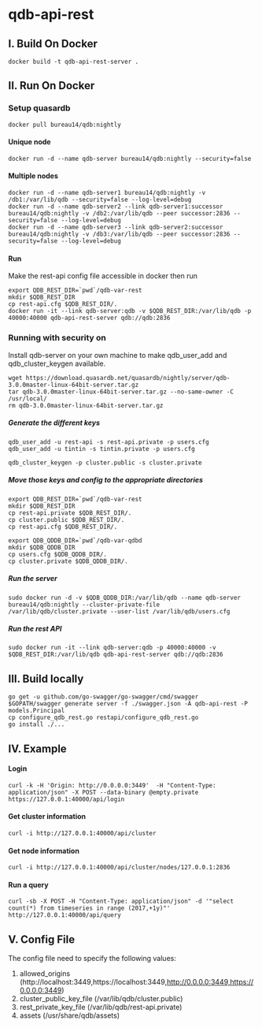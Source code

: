 # qdb-api-rest

## I. Build On Docker
```
docker build -t qdb-api-rest-server .
```

## II. Run On Docker
### Setup quasardb
```
docker pull bureau14/qdb:nightly
```

#### Unique node
```
docker run -d --name qdb-server bureau14/qdb:nightly --security=false
```

#### Multiple nodes
```
docker run -d --name qdb-server1 bureau14/qdb:nightly -v /db1:/var/lib/qdb --security=false --log-level=debug
docker run -d --name qdb-server2 --link qdb-server1:successor bureau14/qdb:nightly -v /db2:/var/lib/qdb --peer successor:2836 --security=false --log-level=debug
docker run -d --name qdb-server3 --link qdb-server2:successor bureau14/qdb:nightly -v /db3:/var/lib/qdb --peer successor:2836 --security=false --log-level=debug
```

#### Run
Make the rest-api config file accessible in docker then run
```
export QDB_REST_DIR=`pwd`/qdb-var-rest
mkdir $QDB_REST_DIR
cp rest-api.cfg $QDB_REST_DIR/.
docker run -it --link qdb-server:qdb -v $QDB_REST_DIR:/var/lib/qdb -p 40000:40000 qdb-api-rest-server qdb://qdb:2836
```

### Running with security on
Install qdb-server on your own machine to make qdb_user_add and qdb_cluster_keygen available.
```
wget https://download.quasardb.net/quasardb/nightly/server/qdb-3.0.0master-linux-64bit-server.tar.gz
tar qdb-3.0.0master-linux-64bit-server.tar.gz --no-same-owner -C /usr/local/
rm qdb-3.0.0master-linux-64bit-server.tar.gz
```

##### Generate the different keys
```
qdb_user_add -u rest-api -s rest-api.private -p users.cfg
qdb_user_add -u tintin -s tintin.private -p users.cfg
```
```
qdb_cluster_keygen -p cluster.public -s cluster.private
```
##### Move those keys and config to the appropriate directories
```
export QDB_REST_DIR=`pwd`/qdb-var-rest
mkdir $QDB_REST_DIR
cp rest-api.private $QDB_REST_DIR/.
cp cluster.public $QDB_REST_DIR/.
cp rest-api.cfg $QDB_REST_DIR/.
```
```
export QDB_QDDB_DIR=`pwd`/qdb-var-qdbd
mkdir $QDB_QDDB_DIR
cp users.cfg $QDB_QDDB_DIR/.
cp cluster.private $QDB_QDDB_DIR/.
```

##### Run the server
```
sudo docker run -d -v $QDB_QDDB_DIR:/var/lib/qdb --name qdb-server bureau14/qdb:nightly --cluster-private-file /var/lib/qdb/cluster.private --user-list /var/lib/qdb/users.cfg
```
##### Run the rest API
```
sudo docker run -it --link qdb-server:qdb -p 40000:40000 -v $QDB_REST_DIR:/var/lib/qdb qdb-api-rest-server qdb://qdb:2836
```


## III. Build locally
```
go get -u github.com/go-swagger/go-swagger/cmd/swagger
$GOPATH/swagger generate server -f ./swagger.json -A qdb-api-rest -P models.Principal
cp configure_qdb_rest.go restapi/configure_qdb_rest.go
go install ./...
```

## IV. Example
#### Login
```
curl -k -H 'Origin: http://0.0.0.0:3449'  -H "Content-Type: application/json" -X POST --data-binary @empty.private https://127.0.0.1:40000/api/login
```
#### Get cluster information
```
curl -i http://127.0.0.1:40000/api/cluster
```
#### Get node information
```
curl -i http://127.0.0.1:40000/api/cluster/nodes/127.0.0.1:2836
```
#### Run a query
```
curl -sb -X POST -H "Content-Type: application/json" -d '"select count(*) from timeseries in range (2017,+1y)"' http://127.0.0.1:40000/api/query
```

## V. Config File
The config file need to specify the following values:
1. allowed_origins (http://localhost:3449,https://localhost:3449,http://0.0.0.0:3449,https://0.0.0.0:3449)
1. cluster_public_key_file (/var/lib/qdb/cluster.public)
1. rest_private_key_file (/var/lib/qdb/rest-api.private)
1. assets (/usr/share/qdb/assets)